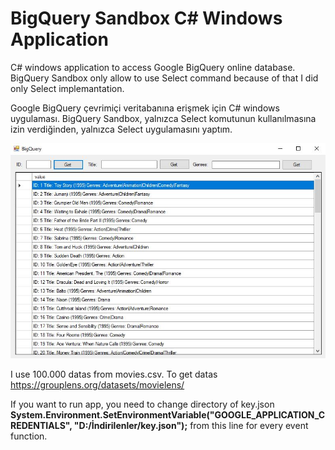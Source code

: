 # BigQuery Sandbox C# Windows Application
 
C# windows application to access Google BigQuery online database. BigQuery Sandbox only allow to use Select command because of that I did only Select implemantation.

Google BigQuery çevrimiçi veritabanına erişmek için C# windows uygulaması. BigQuery Sandbox, yalnızca Select komutunun kullanılmasına izin verdiğinden, yalnızca Select uygulamasını yaptım.

<p>
  <img src="doc/test1.JPG">
</p>

I use 100.000 datas from movies.csv. To get datas <a>https://grouplens.org/datasets/movielens/</a>

If you want to run app, you need to change directory of key.json <strong>System.Environment.SetEnvironmentVariable("GOOGLE_APPLICATION_CREDENTIALS", "D:/İndirilenler/key.json");</strong> from this line for every event function.
